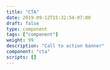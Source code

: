 ```yaml
---
title: "CTA"
date: 2019-09-12T15:32:54-07:00
draft: false
type: component
tags: ["component"]
weight: 99
description: "Call to action banner"
component: "cta"
scripts: []
---
```


